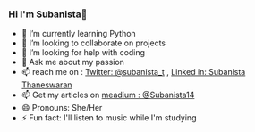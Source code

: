 ### Hi I'm Subanista👋


- 🌱 I’m currently learning Python
- 👯 I’m looking to collaborate on projects
- 🤔 I’m looking for help with coding
- 💬 Ask me about my passion 
- 📫 reach me on :  [Twitter: @subanista_t](https://twitter.com/subanista_t) , [Linked in: Subanista Thaneswaran](https://www.linkedin.com/in/subanista-thaneswaran/)
- 📫 Get my articles on [meadium : @Subanista14](https://medium.com/@subanista14)
- 😄 Pronouns: She/Her
- ⚡ Fun fact: I'll listen to music while I'm studying

